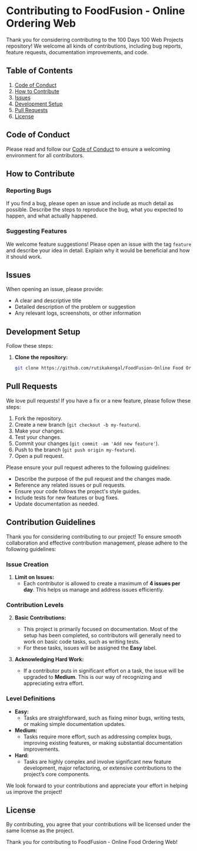 # Contributing to FoodFusion - Online Ordering Web

Thank you for considering contributing to the 100 Days 100 Web Projects repository! We welcome all kinds of contributions, including bug reports, feature requests, documentation improvements, and code.

## Table of Contents

1. [Code of Conduct](#code-of-conduct)
2. [How to Contribute](#how-to-contribute)
3. [Issues](#issues)
4. [Development Setup](#development-setup) 
5. [Pull Requests](#pull-requests)
6. [License](#license)

## Code of Conduct

Please read and follow our [Code of Conduct](CODE_OF_CONDUCT.md) to ensure a welcoming environment for all contributors.

## How to Contribute

### Reporting Bugs

If you find a bug, please open an issue and include as much detail as possible. Describe the steps to reproduce the bug, what you expected to happen, and what actually happened.

### Suggesting Features

We welcome feature suggestions! Please open an issue with the tag `feature` and describe your idea in detail. Explain why it would be beneficial and how it should work.

## Issues

When opening an issue, please provide:

- A clear and descriptive title
- Detailed description of the problem or suggestion
- Any relevant logs, screenshots, or other information


## Development Setup

Follow these steps:

1. **Clone the repository:** 
   ```bash
   git clone https://github.com/rutikakengal/FoodFusion-Online Food Ordering Webt.git
   
   ```




## Pull Requests

We love pull requests! If you have a fix or a new feature, please follow these steps:

1. Fork the repository.
2. Create a new branch (`git checkout -b my-feature`).
3. Make your changes.
4. Test your changes.
5. Commit your changes (`git commit -am 'Add new feature'`).
6. Push to the branch (`git push origin my-feature`).
7. Open a pull request.

Please ensure your pull request adheres to the following guidelines:

- Describe the purpose of the pull request and the changes made.
- Reference any related issues or pull requests.
- Ensure your code follows the project's style guides.
- Include tests for new features or bug fixes.
- Update documentation as needed.


## Contribution Guidelines

Thank you for considering contributing to our project! To ensure smooth collaboration and effective contribution management, please adhere to the following guidelines:

### Issue Creation

1. **Limit on Issues:**
   - Each contributor is allowed to create a maximum of **4 issues per day**. This helps us manage and address issues efficiently.

### Contribution Levels

2. **Basic Contributions:**
   - This project is primarily focused on documentation. Most of the setup has been completed, so contributors will generally need to work on basic code tasks, such as writing tests.
   - For these tasks, issues will be assigned the **Easy** label.

3. **Acknowledging Hard Work:**
   - If a contributor puts in significant effort on a task, the issue will be upgraded to **Medium**. This is our way of recognizing and appreciating extra effort.

### Level Definitions

- **Easy:**
  - Tasks are straightforward, such as fixing minor bugs, writing tests, or making simple documentation updates.
- **Medium:**
  - Tasks require more effort, such as addressing complex bugs, improving existing features, or making substantial documentation improvements.
- **Hard:**
  - Tasks are highly complex and involve significant new feature development, major refactoring, or extensive contributions to the project’s core components.

We look forward to your contributions and appreciate your effort in helping us improve the project!

## License

By contributing, you agree that your contributions will be licensed under the same license as the project.

Thank you for contributing to FoodFusion - Online Food Ordering Web!

